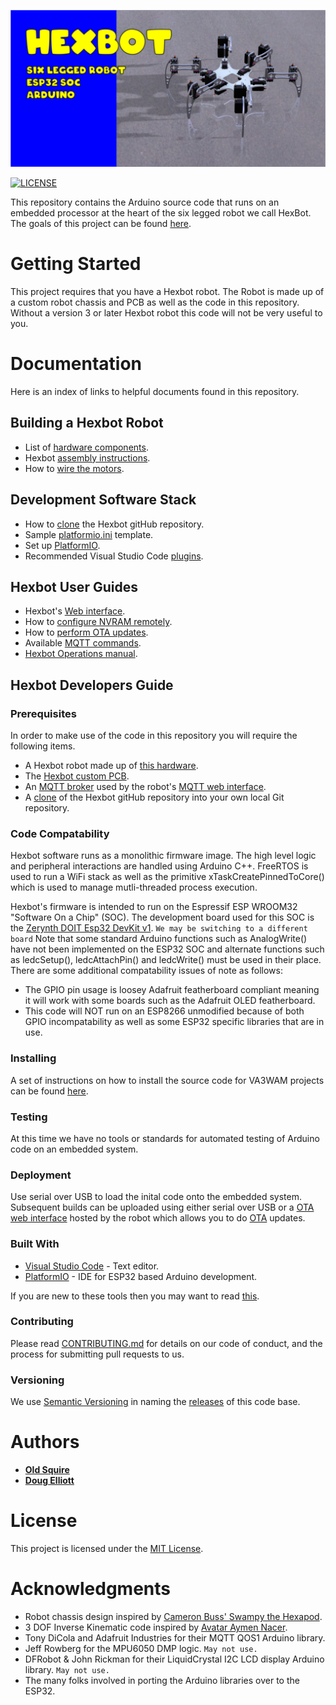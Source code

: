 ![hexaBot](img/hexbotBanner.png)

[![LICENSE](https://img.shields.io/badge/license-MIT-lightgrey.svg)](https://raw.githubusercontent.com/mmistakes/minimal-mistakes/master/LICENSE)

This repository contains the Arduino source code that runs on an embedded processor at the heart of the six legged robot we call HexBot. The goals of this project can be found [here](goals.md). 

# Getting Started

This project requires that you have a Hexbot robot. The Robot is made up of a custom robot chassis and PCB as well as the code in this repository. Without a version 3 or later Hexbot robot this code will not be very useful to you. 

# Documentation

Here is an index of links to helpful documents found in this repository.

## Building a Hexbot Robot
* List of [hardware components](/docs/hexbotHardware.md).
* Hexbot [assembly instructions](/docs/hexbotAssembly.md).
* How to [wire the motors](/docs/wireMotors.md).

## Development Software Stack
* How to [clone](/docs/cloneRepository.md) the Hexbot gitHub repository.
* Sample [platformio.ini](AA/platformIO-MAC-example.txt) template.
* Set up [PlatformIO](https://github.com/va3wam/hexBot/blob/main/docs/cloneRepository.md#set-up-platformio).
* Recommended Visual Studio Code [plugins](https://github.com/va3wam/hexBot/blob/main/docs/cloneRepository.md#visual-studio-code-plugins).

## Hexbot User Guides
* Hexbot's [Web interface](/docs/hexbotWebInterface.md).
* How to [configure NVRAM remotely](https://github.com/va3wam/hexBot/blob/main/docs/hexbotConfigNVRAM.md).
* How to [perform OTA updates](https://github.com/va3wam/hexBot/blob/main/docs/webOTA.md).
* Available [MQTT commands](/docs/mqttCommands.md).
* [Hexbot Operations manual](/docs/hexbotOperationManual.md).

## Hexbot Developers Guide

### Prerequisites

In order to make use of the code in this repository you will require the following items.

* A Hexbot robot made up of [this hardware](/docs/hexbotHardware.md).
* The [Hexbot custom PCB](/docs/hexbotCircuit.md).
* An [MQTT broker](/docs/MQTTbroker.md) used by the robot's [MQTT web interface](/docs/hexbotWebInterface.md).  
* A [clone](/docs/cloneRepository.md) of the Hexbot gitHub repository into your own local Git repository.

### Code Compatability

Hexbot software runs as a monolithic firmware image. The high level logic and peripheral interactions are handled using Arduino C++. FreeRTOS is used to run a WiFi stack as well as the primitive xTaskCreatePinnedToCore() which is used to manage mutli-threaded process execution.

Hexbot's firmware is intended to run on the Espressif ESP WROOM32 "Software On a Chip" (SOC). The development board used for this SOC is the [Zerynth DOIT Esp32 DevKit v1](https://testzdoc.zerynth.com/reference/boards/doit_esp32/docs/). ```We may be switching to a different board``` Note that some standard Arduino functions such as AnalogWrite() have not been implemented on the ESP32 SOC and alternate functions such as ledcSetup(), ledcAttachPin() and ledcWrite() must be used in their place. There are some additional compatability issues of note as follows:

* The GPIO pin usage is loosey Adafruit featherboard compliant meaning it will work with some boards such as the Adafruit OLED featherboard.
* This code will NOT run on an ESP8266 unmodified because of both GPIO incompatability as well as some ESP32 specific libraries that are in use.

### Installing

A set of instructions on how to install the source code for VA3WAM projects can be found [here](https://va3wam.github.io/versionControl/).

### Testing

At this time we have no tools or standards for automated testing of Arduino code on an embedded system. 

### Deployment

Use serial over USB to load the inital code onto the embedded system. Subsequent builds can be uploaded using either serial over USB or 
a [OTA web interface](/docs/webOTA.md) hosted by the robot which allows you to do [OTA](https://en.wikipedia.org/wiki/Over-the-air_programming) updates.

### Built With

* [Visual Studio Code](https://code.visualstudio.com/) - Text editor.
* [PlatformIO](https://platformio.org/) - IDE for ESP32 based Arduino development.

If you are new to these tools then you may want to read [this](https://randomnerdtutorials.com/vs-code-platformio-ide-esp32-esp8266-arduino/).

### Contributing

Please read [CONTRIBUTING.md](contributing.md) for details on our code
of conduct, and the process for submitting pull requests to us.

### Versioning

We use [Semantic Versioning](http://semver.org/) in naming the [releases](https://github.com/va3wam/hexaBot/releases) of this code base. 

# Authors

* **[Old Squire](https://github.com/theagingapprentice)**
* **[Doug Elliott](https://github.com/nerdoug)**

# License

This project is licensed under the [MIT License](license.md).

# Acknowledgments

* Robot chassis design inspired by [Cameron Buss' Swampy the Hexapod](https://grabcad.com/library/swampy-the-hexapod-1).
* 3 DOF Inverse Kinematic code inspired by [Avatar
Aymen Nacer](https://github.com/AymenNacer/Forward-and-Inverse-Kinematics-for-3-DOF-Robotic-arm). 
* Tony DiCola and Adafruit Industries for their MQTT QOS1 Arduino library.
* Jeff Rowberg for the MPU6050 DMP logic. ```May not use.```
* DFRobot & John Rickman for their LiquidCrystal I2C LCD display Arduino library. ```May not use.```
* The many folks involved in porting the Arduino libraries over to the ESP32.
